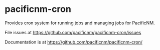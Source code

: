 # pacificnm-cron

Provides cron system for running jobs and managing jobs for PacificNM.

File issues at https://github.com/pacificnm/pacificnm-cron/issues

Documentation is at https://github.com/pacificnm/pacificnm-cron/